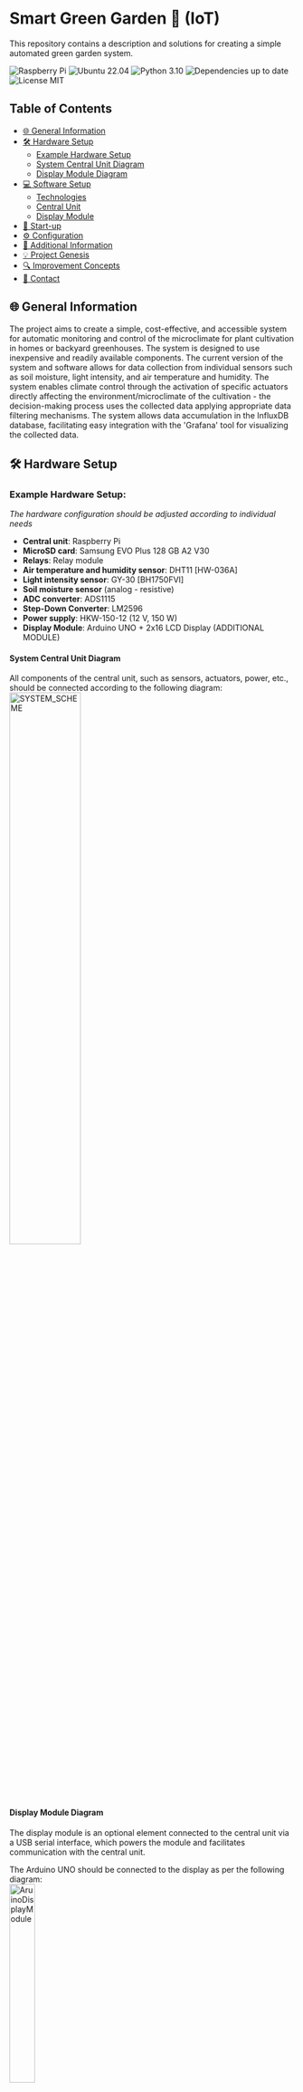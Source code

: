 # Smart Green Garden 🌱 (IoT)
This repository contains a description and solutions for creating a simple automated green garden system.

![Raspberry Pi](https://img.shields.io/badge/RaspberryPi-8A2BE2)
![Ubuntu 22.04](https://img.shields.io/badge/Ubuntu-22.04-blue)
![Python 3.10](https://img.shields.io/badge/Python-3.10-blue)
![Dependencies up to date](https://img.shields.io/badge/dependencies-up%20to%20date-brightgreen)
![License MIT](https://img.shields.io/badge/license-CC%20BY--NC--SA%204.0-FFCC00)

## Table of Contents
- [🌐 General Information](#-general-information)
- [🛠 Hardware Setup](#-hardware-setup)
  - [Example Hardware Setup](#example-hardware-setup)
  - [System Central Unit Diagram](#system-central-unit-diagram)
  - [Display Module Diagram](#display-module-diagram)
- [💻 Software Setup](#-software-setup)
  - [Technologies](#technologies)
  - [Central Unit](#central-unit)
  - [Display Module](#display-module)
- [🚀 Start-up](#-start-up)
- [⚙ Configuration](#-configuration)
- [📌 Additional Information](#-additional-information)
- [💡 Project Genesis](#-project-genesis)
- [🔍 Improvement Concepts](#-improvement-concepts)
- [📩 Contact](#-contact)



## 🌐 General Information

The project aims to create a simple, cost-effective, and accessible system for automatic monitoring and control of the microclimate for plant cultivation in homes or backyard greenhouses. 
The system is designed to use inexpensive and readily available components. 
The current version of the system and software allows for data collection from individual sensors such as soil moisture, light intensity, and air temperature and humidity. 
The system enables climate control through the activation of specific actuators directly affecting the environment/microclimate of the cultivation - the decision-making process uses the collected data applying appropriate data filtering mechanisms. 
The system allows data accumulation in the InfluxDB database, facilitating easy integration with the 'Grafana' tool for visualizing the collected data.


## 🛠 Hardware Setup

### Example Hardware Setup:
_The hardware configuration should be adjusted according to individual needs_

- **Central unit**: Raspberry Pi
- **MicroSD card**: Samsung EVO Plus 128 GB A2 V30
- **Relays**: Relay module
- **Air temperature and humidity sensor**: DHT11 [HW-036A]
- **Light intensity sensor**: GY-30 [BH1750FVI]
- **Soil moisture sensor** (analog - resistive)
- **ADC converter**: ADS1115
- **Step-Down Converter**: LM2596
- **Power supply**: HKW-150-12 (12 V, 150 W)
- **Display Module**: Arduino UNO + 2x16 LCD Display (ADDITIONAL MODULE)

#### System Central Unit Diagram
All components of the central unit, such as sensors, actuators, power, etc., should be connected according to the following diagram:
<br> <img alt="SYSTEM_SCHEME" src="https://github.com/arturklimek/smart-green/assets/119898929/b480e462-07e0-4b50-9dbf-4da69cea2199" width="50%" height="50%"/>

#### Display Module Diagram
The display module is an optional element connected to the central unit via a USB serial interface, which powers the module and facilitates communication with the central unit.

The Arduino UNO should be connected to the display as per the following diagram:
<br> <img alt="AruinoDisplayModule" src="https://docs.arduino.cc/static/87dafeba444f77d41fe0061e5a34bfde/4ff83/LCD_Base_bb_Schem.png" width="30%" height="30%"/>


## 💻 Software Setup

### Technologies

#### Central Unit:
- Ubuntu 22.04
- Python
- InfluxDB (Optional)
- Grafana (Optional)

#### Display Module:
- C++

### Central Unit:
1. Install the Ubuntu 22.04 operating system on the Raspberry Pi device (Core version recommended).
2. On the Raspberry Pi, install Python version 3.10:
   ```sudo apt update && sudo apt install python3.10```
3. Install the required libraries listed in the `requirements.txt` file.
4. ___Optionally__ - Install and configure the [InfluxDB](https://docs.influxdata.com/influxdb/v2/install/?t=Linux) database and [Grafana](https://grafana.com)<br> (w pliku `GrafanaPanelExample.json` umieszczono przykładową konfigurację panelu grafany)._

### Display Module:
1. Download [ArduinoIDE](https://www.arduino.cc/en/software)
2. Connect the Arduino UNO device to the computer using a USB serial interface.
3. Upload the `ArduinoDisplayModule.ino` file using [ArduinoIDE](https://www.arduino.cc/en/software)


## 🚀 Start-up

1. Clone the repository: ```git clone https://github.com/arturklimek/smart-green.git```
2. Start the software: ```python3 ./main.py```

It is recommended to run the software as a system service by creating and deploying an appropriate `.service` file.

__NOTE__: Operating the system in harsh conditions requires the development and application of a suitable enclosure and protection for the system components.


## ⚙ Configuration

The default configuration includes four types of sensors (one of each), three actuators, and three controllers.
<br>
Adjust the software configuration to your needs by modifying the `config.yaml` file.

- The `influxdb` section contains information on the InfluxDB database used for storing sensor data:
  - `host` - the database server address (default: `localhost`)
  - `port` -  the database port (default: `8086`)
  - `username` - the username used for writing data (default: `garden_core_user`)
  - `password` - the password used for writing data
  - `database` - the name of the database (default: `garden`)
- The `sensors` section lists the sensors and their configuration, each containing:
  - `name` - a unique name for each sensor
  - `type` - the type of sensor, options include: `TemperatureSensor`, `HumiditySensor`, `SoilMoistureSensor`, `LightSensor`
  - `params` - the sensor's configuration parameters
    - `read_frequency` - the data collection frequency in seconds
    - `pin` -  the GPIO pin designation (for `TemperatureSensor` or `HumiditySensor` only)
    - `i2c_address` - the I2C address of the sensor (for `SoilMoistureSensor` or `LightSensor` only)
- The `actuators` section lists the actuators and their configuration, each containing:
  - `name` - a unique name for each actuator
  - `type` -  a unique name for each actuator: `BaseActuator`
  - `params` - the actuator's configuration parameters
    - `gpio_pin` - the GPIO pin used for controlling the actuator
    - `initial_state` - the initial state of the actuator, either `True` or `False`
- The `controllers` section lists the controllers and their configuration, each containing:
  - `type` - the type of controller, options include: `IrrigationController`, `VentilationController`, `LightingController`
  - `sensors` - the list of sensors whose data are used to control the actuator, each identified by the sensor's name and containing its configuration:
    - `threshold` - the value at which the actuator is activated
    - `comparison` - determines whether activation is triggered by exceeding the value upwards or downwards, options: `HIGHER` lub `LOWER`
  - `actuator` - specifies the actuator controlled by the controller, identified by its unique name
  - `params` - the controller's configuration parameters
    - `check_interval` - the frequency of controller operation in seconds
    - `cooldown_period` - the minimum time in seconds that must elapse between activations
    - `pump_flow_rate` -  the flow rate of the pump in liters per hour, needed to calculate activation time (for `IrrigationController` only)
    - `water_volume` - the desired amount of water to be pumped during one irrigation session (for `IrrigationController` only)
    - `max_lift_height` - the maximum lifting height of the pump [optional] (for `IrrigationController` only)
    - `current_lift_height` - the current lifting height of the pump [optional] (for `IrrigationController` only)
    - `activation_time` - the duration in seconds for which the actuator should be activated upon reaching the trigger condition
    - `start_hour` - the start hour of the period during which the controller operates upon exceeding the trigger threshold (mainly for `LightingController`)
    - `end_hour` - the end hour of the period during which the controller operates upon exceeding the trigger threshold (mainly for `LightingController`)

<br>


### 📌 Additional Information
The program has a built-in logging mechanism; in case of operational issues, debugging the software by analyzing the entries saved in the `./logs` directory is recommended.

---

### 💡 Project Genesis
The project was initiated and designed as part of an engineering thesis. The system was built using physical components and was tested. The entire process of designing and creating the basic version of the system is detailed in the engineering thesis, titled 'Automatic garden control and monitoring system - designing and implementing a system, intelligent garden management tools.'

During the project development, a prototype was created, and test data were collected under real usage conditions. The collected data underwent thorough analysis, leading to the implementation of data filtering mechanisms in the software, including anomaly detection and appropriate decision-making mechanisms based on average values. In the project development process, the test data were also compared with external sources, highlighting the importance of proper sensor placement and protection against external atmospheric influences.

### 🔍 Improvement concepts:

- Development of an enclosure for the system
- Development of proper sensor placement
- Protection of the soil moisture sensor against excessive corrosion
- Introduction of support for a wider variety of sensors
- Introduction of support for multiple sensors of the same type and the ability to make decisions based on data from a group of sensors
- Implementation of power supply from a 230V installation/emergency power supply + solar panel power

### 🤝 Contribution
We welcome contributions to our project. If you have suggestions or improvements, please fork the repository and submit a pull request.

### 📩 Contact
For support or collaboration, please contact us at [artur@aklimek.com](mailto:artur@aklimek.com).